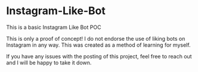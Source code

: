 # Instagram-Like-Bot
This is a basic Instagram Like Bot POC

This is only a proof of concept! I do not endorse the use of liking bots on Instagram in any way. This was created as a method of learning for myself.

If you have any issues with the posting of this project, feel free to reach out and I will be happy to take it down.
